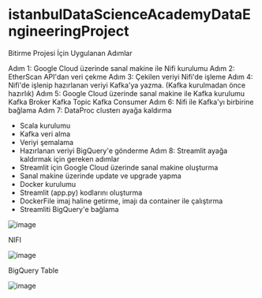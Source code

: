 # istanbulDataScienceAcademyDataEngineeringProject

Bitirme Projesi İçin Uygulanan Adımlar

Adım 1: Google Cloud üzerinde sanal makine ile Nifi kurulumu
Adım 2: EtherScan API'dan veri çekme
Adım 3: Çekilen veriyi Nifi'de işleme
Adım 4: Nifi'de işlenip hazırlanan veriyi Kafka'ya yazma. (Kafka kurulmadan önce hazırlık)
Adım 5: Google Cloud üzerinde sanal makine ile Kafka kurulumu
 Kafka Broker
 Kafka Topic
 Kafka Consumer
Adım 6: Nifi ile Kafka'yı birbirine bağlama
Adım 7: DataProc clusterı ayağa kaldırma
- Scala kurulumu
- Kafka veri alma
- Veriyi şemalama
- Hazırlanan veriyi BigQuery'e gönderme
Adım 8: Streamlit ayağa kaldırmak için gereken adımlar
- Streamlit için Google Cloud üzerinde sanal makine oluşturma
- Sanal makine üzerinde update ve upgrade yapma
- Docker kurulumu
- Streamlit (app.py) kodlarını oluşturma
- DockerFile imaj haline getirme, imajı da container ile çalıştırma
- Streamliti BigQuery'e bağlama
        

![image](https://user-images.githubusercontent.com/75843728/216263294-846f0cde-4556-4e48-a489-aadd98b5ece5.png)



NIFI 

![image](https://user-images.githubusercontent.com/75843728/216264209-7eeffb1b-890d-4a84-8642-ca32107c6361.png)


BigQuery Table

![image](https://user-images.githubusercontent.com/75843728/216263964-72744c91-4963-4159-81bf-30ef3e1a116c.png)
